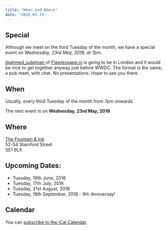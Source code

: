 ```yaml
---
title: "When and Where"
date: "2018-03-19"
---
```


## Special 

Although we meet on the third Tuesday of the month, we have a special event on *Wednesday, 23rd May, 2018, at 7pm*.

[@ahmed_sulajman ](https://twitter.com/ahmed_sulajman) of [Flawlessapp.io](https://www.flawlessapp.io) is going to be in London and it would be nice to get together anyway just before WWDC. The format is the same; a pub meet, with chat. No presentations. Hope to see you there.


## When

Usually, every third Tuesday of the month from 7pm onwards.

The next event is on **Wednesday, 23rd May, 2018**

## Where

[The Fountain & Ink](http://www.fountainandink.co.uk)</br>
52-54 Stamford Street</br>
SE1 9LX

## Upcoming Dates:

* Tuesday, 19th June, 2018
* Tuesday, 17th July, 2018
* Tuesday, 21st August, 2018
* Tuesday, 18th September, 2018 - 9th Anniversay!

## Calendar

You can [subscribe to the iCal Calendar](webcal://p03-calendarws.icloud.com/ca/subscribe/1/eVtuCzY9Zg46tw0CtC3Sj7762GdUkJ3vEBDX5fHPmowFYc6Xg7RLgml2Bo-Ti9s4FjGi40O_ycWyEQdiD28NkKu5gKE4zBKK4VADmSeS5OI).